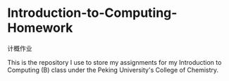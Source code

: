 # Introduction-to-Computing-Homework
计概作业

This is the repository I use to store my assignments for my Introduction to Computing (B) class under the Peking University's College of Chemistry.

